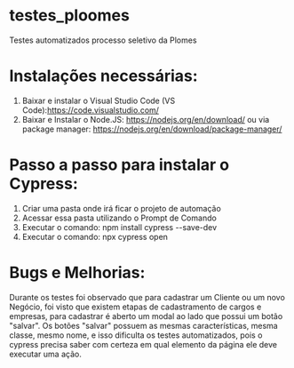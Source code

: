 # testes_ploomes
 Testes automatizados processo seletivo da Plomes
 
# Instalações necessárias:
 
1. Baixar e instalar o Visual Studio Code (VS Code):https://code.visualstudio.com/
2. Baixar e Instalar o Node.JS: https://nodejs.org/en/download/  ou via package manager: https://nodejs.org/en/download/package-manager/
 
# Passo a passo para instalar o Cypress:
1. Criar uma pasta onde irá ficar o projeto de automação
2. Acessar essa pasta utilizando o Prompt de Comando
3. Executar o comando: npm install cypress --save-dev
4. Executar o comando: npx cypress open

# Bugs e Melhorias:
Durante os testes foi observado que para cadastrar um Cliente ou um novo Negócio, foi visto que existem etapas de cadastramento de cargos e empresas, para cadastrar é aberto um modal ao lado que possui um botão "salvar". Os botões "salvar" possuem as mesmas características, mesma classe, mesmo nome, e isso dificulta os testes automatizados, pois o cypress precisa saber com certeza em qual elemento da página ele deve executar uma ação.
